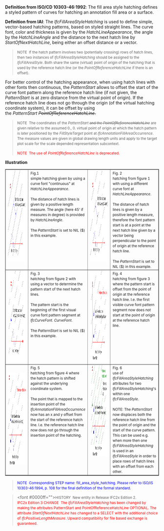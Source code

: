 ﻿**Definition
from ISO/CD 10303-46:1992**: The fill area style hatching defines a styled pattern of curves for hatching an annotation fill area or a surface.

**Definition
from IAI**: The _IfcFillAreaStyleHatching_ is used to define simple, vector-based hatching patterns, based on styled straight lines. The curve font, color and thickness is given by the _HatchLineAppearance_, the angle by the _HatchLineAngle_ and the distance to the next hatch line by _StartOfNextHatchLine_, being either an offset distance or a vector.

> <small>NOTE&nbsp;
If the hatch pattern involves two (potentially
crossing) rows of hatch lines, then two instances of <i>IfcFillAreaStyleHatching</i>
should be assigned to the <i>IfcFillAreaStyle</i>.
Both share the same
(virtual) point of origin of the hatching that is used by the reference
hatch line (or the <i>PointOfReferenceHatchLine</i>
if there is an
offset).</small>
> 


For better control of the hatching appearance, when using hatch lines with other fonts then continuous, the _PatternStart_ allows to offset the start of the curve font pattern along the reference hatch line (if not given, the _PatternStart_ is at zero distance from the virtual point of origin). If the reference hatch line does not go through the origin (of the virtual hatching coordinate system), it can be offset by using the&nbsp;_PatternStart&nbsp;_~~_PointOfReferenceHatchLine_.~~

> <small>NOTE&nbsp;
The coordinates of the <i>PatternStart </i><strike>and
the </strike><i><strike>PointOfReferenceHatchLine</strike>
</i>are
given relative to the assumed
0., 0. virtual point of origin at which the hatch pattern is later
positioned by the <i>FillStyleTarget</i>
point at <i>IfcAnnotationFillAreaOccurrence</i>.&nbsp;
The measure values are given in global drawing length units and apply
to the target plot scale for the scale depended representation
subcontext.</small>
> 
> <font color="#ff0000"><small>NOTE
&nbsp;The use of </small><small><i>PointOfReferenceHatchLine</i>
is deprecated.</small></font>
> 


**Illustration**

<table border="1" cellpadding="2" cellspacing="2" width="100%"> <tbody> <tr> <td align="left" valign="top" width="300"><img alt="hatch example 1" src="figures/ifcfillareastylehatching_fig1.gif" height="300" width="300"></td> <td align="left" valign="top"><small>Fig.1<br>
simple hatching given by using a curve font "continuous" at <i>HatchLineAppearance</i>.<br>
<br>
The distance of hatch lines is given by a positive length measure. The
angle (here 45' if measures in degree) is provided by <i>HatchLineAngle</i>.<br>
<br>
The <i>PatternStart</i> is
set to NIL ($) in this example.</small></td> <td align="left" valign="top" width="300"><img alt="hatch example 2" src="figures/ifcfillareastylehatching_fig2.gif" height="300" width="300"></td> <td align="left" valign="top"><small>Fig.
2<br>
hatching from figure 1 with using a different curve font at <i>HatchLineAppearance</i>.<br>
<br> </small><small>The
distance of hatch lines is given by a positive
length measure, therefore the font pattern start is at a point at the
next hatch line given by a vector being perpendicular to the point of
origin at the reference hatch line.<br> <br> </small><small>The
<i>PatternStart</i> is set to NIL ($) in this example.</small></td>
</tr> <tr> <td width="300"><img alt="hatch example 3" src="figures/ifcfillareastylehatching_fig3.gif" height="300" width="300"></td> <td align="left" valign="top"><small>Fig.
3<br>
hatching from figure 2 with using a vector to determine the pattern
start of the next hatch lines.<br> <br>
The pattern start is the beginning of the first visual curve font
pattern segment at <i>IfcCurveFont.
CurveFont</i>.<br> <br> </small><small>The
<i>PatternStart</i> is set to NIL ($) in this example.</small><br>
</td> <td width="300"><img alt="hatch example 4" src="figures/ifcfillareastylehatching_fig4.gif" height="300" width="300"></td> <td align="left" valign="top"><small>Fig.
4<br>
hatching from figure 3 where the pattern start is offset from the </small><small>point
of origin at the reference hatch line. I.e. the first visible curve
font pattern segment now does not start at the </small><small>point
of
origin at the reference hatch line.</small><small> </small><small></small><br>
<small><br> </small></td> </tr> <tr>
<td><img alt="hatch example 5" src="figures/ifcfillareastylehatching_fig5.gif" height="300" width="300"></td> <td align="left" valign="top"><small>Fig.
5<br>
hatching from figure 4 where the hatch pattern is shifted against the
underlying coordinate system</small><small>.<br> <br>
The point that is mapped to the insertion point of the <i>IfcAnnotationFillAreaOccurrence</i>
now has an x and y offset from the start of the reference hatch line.
I.e. the reference hatch line now does not go through the insertion
point of the hatching.<br> <br> <br> <br> </small></td>
<td valign="top"><img alt="fig 6" src="figures/ifcfillareastylehatching_fig6.gif" height="300" width="300"></td> <td valign="top"><small>Fig.
6<br>
use of <i>IfcFillAreaStyleHatching</i> attributes for two </small><small><i>IfcFillAreaStyleHatching</i>'s
within one <i>IfcFillAreaStyle</i>.<br> <br> </small><small>NOTE:
The <i>PatternStart</i> now displaces both the reference
hatch line from the point of origin and the start of the curve pattern.
This can be used e.g. when more then one <i>IfcFillAreaStyleHatching</i>
is used in an <i>IfcFillAreaStyle</i> in order to place
rows of hatch lines with an offset from each other.</small></td>
</tr> </tbody>
</table>

> <font color="#0000ff"><small>
NOTE&nbsp; Corresponding
STEP name: fill_area_style_hatching. Please refer to ISO/IS
10303-46:1994, p. 108 for the final definition of the formal standard.</small>
</font>

> <font #0000ff=""><small>HISTORY&nbsp;
New entity in
Release
IFC2x&nbsp;Edition 2.</small><br> </font><font color="#ff0000"><small>IFC2x
Edition 3 CHANGE&nbsp; The <i>IfcFillAreaStyleHatching</i>
has
been changed
by making the attributes PatternStart and PointOfReferenceHatchLine
OPTIONAL. The attribute <i>StartOfNextHatchLine</i>
has changed to a
SELECT with the additional choice of <i>IfcPositiveLengthMeasure</i>.
Upward compatibility for file based exchange is guaranteed. </small></font>
